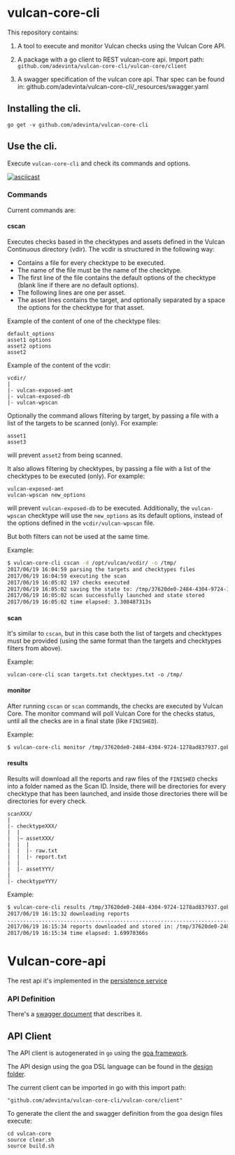 # vulcan-core-cli

This repository contains:

1. A tool to execute and monitor Vulcan checks using the Vulcan Core API.

2. A package with a go client to REST vulcan-core api. Import path:
``` github.com/adevinta/vulcan-core-cli/vulcan-core/client ```

3. A swagger specification of the vulcan core api. Thar spec can be found in:
   github.com/adevinta/vulcan-core-cli/_resources/swagger.yaml


## Installing the cli.

```
go get -v github.com/adevinta/vulcan-core-cli
```

## Use the cli.

Execute `vulcan-core-cli` and check its commands and options.

[![asciicast](https://asciinema.org/a/vjI0SSe6VJJqxRYMsheicUTZr.png)](https://asciinema.org/a/vjI0SSe6VJJqxRYMsheicUTZr)

### Commands

Current commands are:

#### cscan

Executes checks based in the checktypes and assets defined in the Vulcan Continuous directory (vdir). The vcdir is structured in the following way:
- Contains a file for every checktype to be executed.
- The name of the file must be the name of the checktype.
- The first line of the file contains the default options of the checktype (blank line if there are no default options).
- The following lines are one per asset.
- The asset lines contains the target, and optionally separated by a space the options for the checktype for that asset.

Example of the content of one of the checktype files:
```
default_options
asset1 options
asset2 options
asset2
```

Example of the content of the vcdir:
```
vcdir/
|
|- vulcan-exposed-amt
|- vulcan-exposed-db
|- vulcan-wpscan
```

Optionally the command allows filtering by target, by passing a file with a list of the targets to be scanned (only). For example:
```
asset1
asset3
```
will prevent `asset2` from being scanned.

It also allows filtering by checktypes, by passing a file with a list of the checktypes to be executed (only). For example:
```
vulcan-exposed-amt
vulcan-wpscan new_options
```
will prevent `vulcan-exposed-db` to be executed. Additionally, the `vulcan-wpscan` checktype will use the `new_options` as its default options, instead of the options defined in the `vcdir/vulcan-wpscan` file.

But both filters can not be used at the same time.

Example:
```bash
$ vulcan-core-cli cscan -d /opt/vulcan/vcdir/ -o /tmp/
2017/06/19 16:04:59 parsing the targets and checktypes files
2017/06/19 16:04:59 executing the scan
2017/06/19 16:05:02 197 checks executed
2017/06/19 16:05:02 saving the state to: /tmp/37620de0-2484-4304-9724-1278ad837937.gob
2017/06/19 16:05:02 scan successfully launched and state stored
2017/06/19 16:05:02 time elapsed: 3.308487313s
```

#### scan

It's similar to `cscan`, but in this case both the list of targets and checktypes must be provided (using the same format than the targets and checktypes filters from above).

Example:
```
vulcan-core-cli scan targets.txt checktypes.txt -o /tmp/
```

#### monitor

After running `cscan` or `scan` commands, the checks are executed by Vulcan Core. The monitor command will poll Vulcan Core for the checks status, until all the checks are in a final state (like `FINISHED`).

Example:
```bash
$ vulcan-core-cli monitor /tmp/37620de0-2484-4304-9724-1278ad837937.gob -i 10
```
#### results

Results will download all the reports and raw files of the `FINISHED` checks into a folder named as the Scan ID. Inside, there will be directories for every checktype that has been launched, and inside those directories there will be directories for every check.

```
scanXXX/
|
|- checktypeXXX/
|  |
|  |– assetXXX/
|  |  |
|  |  |- raw.txt
|  |  |- report.txt
|  |
|  |- assetYYY/
|
|- checktypeYYY/
```

Example:
```bash
$ vulcan-core-cli results /tmp/37620de0-2484-4304-9724-1278ad837937.gob -o /tmp
2017/06/19 16:15:32 downloading reports
.......................................................................................................................................................................................................................................................................................................................................................................................................................................................................................................................................................................
2017/06/19 16:15:34 reports downloaded and stored in: /tmp/37620de0-2484-4304-9724-1278ad837937
2017/06/19 16:15:34 time elapsed: 1.69970366s
```

# Vulcan-core-api

The rest api it's implemented in the [persistence service](https://github.com/adevinta/vulcan-persistence)

### API Definition

There's a [swagger document](https://github.com/adevinta/vulcan-core-cli/blob/master/vulcan-core/_resources/swagger/swagger.yaml) that describes it.

## API Client

The API client is autogenerated in `go` using the [goa framework](https://goa.design/).

The API design using the goa DSL language can be found in the [design folder](https://github.com/adevinta/vulcan-core-cli/tree/master/vulcan-core/design).

The current client can be imported in go with this import path:

``` "github.com/adevinta/vulcan-core-cli/vulcan-core/client" ```

To generate the client the and swagger definition from the goa design files execute:
```
cd vulcan-core
source clear.sh
source build.sh
```
